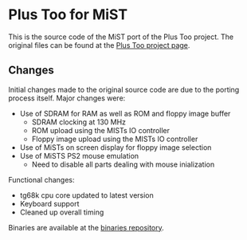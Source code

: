 Plus Too for MiST
=================

This is the source code of the MiST port of the Plus Too project. The
original files can be found at the [Plus Too project page](http://www.bigmessowires.com/2012/12/15/plus-too-files/).

Changes
-------

Initial changes made to the original source code are due to the porting process
itself. Major changes were:

- Use of SDRAM for RAM as well as ROM and floppy image buffer
  - SDRAM clocking at 130 MHz
  - ROM upload using the MISTs IO controller
  - Floppy image upload using the MISTs IO controller
- Use of MiSTs on screen display for floppy image selection
- Use of MiSTS PS2 mouse emulation
  - Need to disable all parts dealing with mouse inialization

Functional changes:

- tg68k cpu core updated to latest version
- Keyboard support
- Cleaned up overall timing

Binaries are available at the [binaries repository](https://github.com/mist-devel/mist-binaries/tree/master/cores/plus_too).
